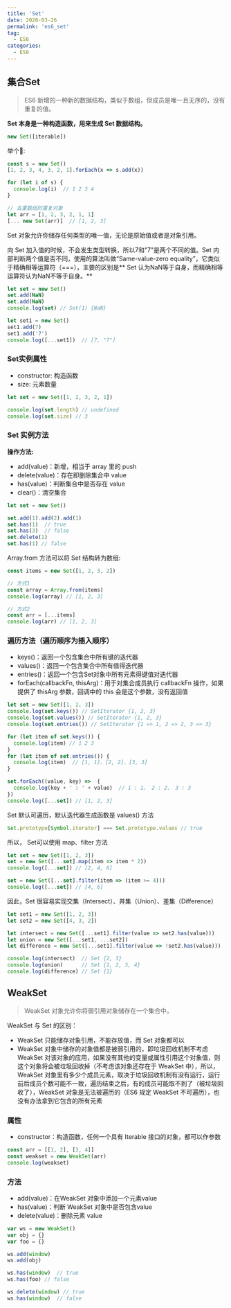 ```yaml
---
title: 'Set'
date: 2020-03-26
permalink: 'es6_set'
tag:
  - ES6
categories:
  - ES6
---
```


## 集合Set

> ES6 新增的一种新的数据结构，类似于数组，但成员是唯一且无序的，没有重复的值。

**Set 本身是一种构造函数，用来生成 Set 数据结构。**

```js
new Set([iterable])
```

举个🌰:

```js
const s = new Set()
[1, 2, 3, 4, 3, 2, 1].forEach(x => s.add(x))

for (let i of s) {
  console.log(i)  // 1 2 3 4
}

// 去重数组的重复对象
let arr = [1, 2, 3, 2, 1, 1]
[... new Set(arr)]  // [1, 2, 3]
```

Set 对象允许你储存任何类型的唯一值，无论是原始值或者是对象引用。

向 Set 加入值的时候，不会发生类型转换，所以7和"7"是两个不同的值。Set 内部判断两个值是否不同，使用的算法叫做“Same-value-zero equality”，它类似于精确相等运算符（===），主要的区别是** Set 认为NaN等于自身，而精确相等运算符认为NaN不等于自身。**

```js
let set = new Set()
set.add(NaN)
set.add(NaN)
console.log(set) // Set(1) {NaN}

let set1 = new Set()
set1.add(7)
set1.add('7')
console.log([...set1])  // [7, "7"]
```

### Set实例属性

- constructor: 构造函数
- size: 元素数量

```js
let set = new Set([1, 2, 3, 2, 1])

console.log(set.length) // undefined
console.log(set.size) // 3
```

### Set 实例方法

**操作方法:**

- add(value)：新增，相当于 array 里的 push
- delete(value)：存在即删除集合中 value
- has(value)：判断集合中是否存在 value
- clear()：清空集合

```js
let set = new Set()

set.add(1).add(2).add(1)
set.has(1)  // true
set.has(3)  // false
set.delete(1)
set.has(1) // false
```

Array.from 方法可以将 Set 结构转为数组:

```js
const items = new Set([1, 2, 3, 2])

// 方式1
const array = Array.from(items)
console.log(array) // [1, 2, 3]

// 方式2
const arr = [...items]
console.log(arr) // [1, 2, 3]
```

### 遍历方法（遍历顺序为插入顺序）

- keys()：返回一个包含集合中所有键的迭代器
- values()：返回一个包含集合中所有值得迭代器
- entries()：返回一个包含Set对象中所有元素得键值对迭代器
- forEach(callbackFn, thisArg)：用于对集合成员执行 callbackFn 操作，如果提供了 thisArg 参数，回调中的 this 会是这个参数，没有返回值

```js
let set = new Set([1, 2, 3])
console.log(set.keys()) // SetIterator {1, 2, 3}
console.log(set.values()) // SetIterator {1, 2, 3}
console.log(set.entries()) // SetIterator {1 => 1, 2 => 2, 3 => 3}

for (let item of set.keys()) {
  console.log(item) // 1 2 3
}
for (let item of set.entries()) {
  console.log(item)  // [1, 1]、[2, 2]、[3, 3]
}

set.forEach((value, key) =>  {
  console.log(key + ' : ' + value)  // 1 : 1、 2 : 2、 3 : 3
})
console.log([...set]) // [1, 2, 3]
```

Set 默认可遍历，默认迭代器生成函数是 values() 方法

```js
Set.prototype[Symbol.iterator] === Set.prototype.values // true
```

所以， Set可以使用 map、filter 方法

```js
let set = new Set([1, 2, 3])
set = new Set([...set].map(item => item * 2))
console.log([...set]) // [2, 4, 6]

set = new Set([...set].filter(item => (item >= 4)))
console.log([...set]) // [4, 6]
```

因此，Set 很容易实现交集（Intersect）、并集（Union）、差集（Difference）

```js
let set1 = new Set([1, 2, 3])
let set2 = new Set([4, 3, 2])

let intersect = new Set([...set1].filter(value => set2.has(value)))
let union = new Set([...set1, ...set2])
let difference = new Set([...set1].filter(value => !set2.has(value)))

console.log(intersect)  // Set {2, 3}
console.log(union)      // Set {1, 2, 3, 4}
console.log(difference) // Set {1}
```

## WeakSet

> WeakSet 对象允许你将弱引用对象储存在一个集合中。

WeakSet 与 Set 的区别：

- WeakSet 只能储存对象引用，不能存放值，而 Set 对象都可以
- WeakSet 对象中储存的对象值都是被弱引用的，即垃圾回收机制不考虑 WeakSet 对该对象的应用，如果没有其他的变量或属性引用这个对象值，则这个对象将会被垃圾回收掉（不考虑该对象还存在于 WeakSet 中），所以，WeakSet 对象里有多少个成员元素，取决于垃圾回收机制有没有运行，运行前后成员个数可能不一致，遍历结束之后，有的成员可能取不到了（被垃圾回收了），WeakSet 对象是无法被遍历的（ES6 规定 WeakSet 不可遍历），也没有办法拿到它包含的所有元素

### 属性

- constructor：构造函数，任何一个具有 Iterable 接口的对象，都可以作参数

```js
const arr = [[1, 2], [3, 4]]
const weakset = new WeakSet(arr)
console.log(weakset)
```

### 方法

- add(value)：在WeakSet 对象中添加一个元素value
- has(value)：判断 WeakSet 对象中是否包含value
- delete(value)：删除元素 value

```js
var ws = new WeakSet()
var obj = {}
var foo = {}

ws.add(window)
ws.add(obj)

ws.has(window)  // true
ws.has(foo) // false

ws.delete(window) // true
ws.has(window)  // false
```
